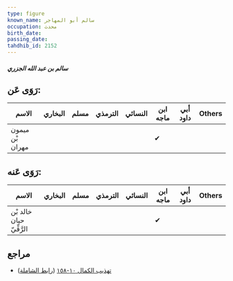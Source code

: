 ```yaml
---
type: figure
known_name: سالم أبو المهاجر
occupation: محدث
birth_date:
passing_date:
tahdhib_id: 2152
---
```

##### سالم بن عبد الله الجزري

## رَوَى عَن:
| الاسم           | البخاري | مسلم | الترمذي | النسائي | ابن ماجه | أبي داود | Others |
| --------------- | ------- | ---- | ------- | ------- | -------- | -------- | ------ |
| ميمون بْن مهران |         |      |         |         | ✔        |          |        |
## رَوَى عَنه:
| الاسم                    | البخاري | مسلم | الترمذي | النسائي | ابن ماجه | أبي داود | Others |
| ------------------------ | ------- | ---- | ------- | ------- | -------- | -------- | ------ |
| خالد بْن حيان الرَّقِّيّ |         |      |         |         | ✔        |          |        |
## مراجع
- [تهذيب الكمال ١٠-١٥٨](obsidian://open?vault=Tahdhib-al-Kamal&file=Figures/٢١٥٢-سالم%20بن%20عبد%20الله%20الجزري) ([رابط الشاملة](https://shamela.ws/book/3722/4930))
